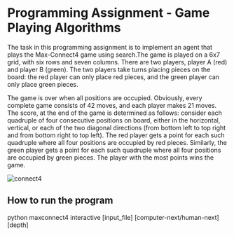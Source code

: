 # Programming Assignment - Game Playing Algorithms
The task in this programming assignment is to implement an agent that plays the Max-Connect4 game using
search.The game is played on a 6x7 grid, with six rows and
seven columns. There are two players, player A (red) and player B (green). The two players take turns placing
pieces on the board: the red player can only place red pieces, and the green player can only place green pieces.

The game is over when all positions are occupied. Obviously, every complete game consists of 42 moves, and
each player makes 21 moves. The score, at the end of the game is determined as follows: consider each
quadruple of four consecutive positions on board, either in the horizontal, vertical, or each of the two diagonal
directions (from bottom left to top right and from bottom right to top left). The red player gets a point for each
such quadruple where all four positions are occupied by red pieces. Similarly, the green player gets a point for
each such quadruple where all four positions are occupied by green pieces. The player with the most points wins
the game.

![connect4](https://user-images.githubusercontent.com/22757695/95021233-5c822b00-0635-11eb-8313-951a9bae4131.gif)


## How to run the program
python maxconnect4 interactive [input_file] [computer-next/human-next] [depth]


